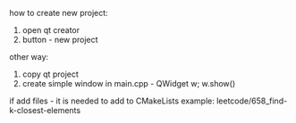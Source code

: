 how to create new project:
1. open qt creator
2. button - new project


other way:
1. copy qt project
2.  create simple window 
in main.cpp - QWidget w; w.show()

if add files - it is needed to add to CMakeLists
example: leetcode/658_find-k-closest-elements

